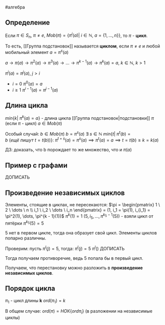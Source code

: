 #алгебра 
## Определение
Если $\pi \in S_n, \ \pi \neq e, \ Mob(\pi) = \{ \pi^i(a) | \ i \in \mathbb{N}, \ a = \{ 1, \dots, n \} \}$, 
то $\pi$ - **цикл**.

То есть, [[Группа подстановок]] называется **циклом**, если $\pi \neq e$ и любой мобильный элемент $a = \pi^s(a)$

$a \to \pi(a) \to \pi^2(a) \to \pi^3(a) \to \dots \to \pi^{k - 1}(a) \to \pi^k(a) = a, \ k \in \mathbb{N}, \ k > 1$

$\pi^i(a) = \pi^j(a), \ j > i$
- $i = 0$
	$\pi^0(a) = a$
- $i \geq 1$
	$\pi^{i - 1}(a) = \pi^{j - 1}(a)$

## Длина цикла
$min \{ k | \ \pi^k(a) = a \}$ - длина цикла [[Группа подстановок|подстановки]] $\pi$ (если $\pi$ - цикл)
$a \in Mob(\pi)$

Особый случай:
$b \in Mob(\pi)$
$b = \pi^s(a) \ \exists \ s \in \mathbb{N}$
$min \{ t | \ \pi^t(b) = b \ (ещё \ пишут \ t = t(b))\}: \ \pi^{t + s}(a) = \pi^s(a) \implies \pi^t(a) = a \implies t = t(b) \geq k = k(a)$

ДЗ: доказать, что b порождает то же множество, что и $\pi(a)$

## Пример с графами
ДОПИСАТЬ
## Произведение независимых циклов
Элементы, стоящие в циклах, не пересекаются:
$\pi = \begin{pmatrix} 1 \ 2 \ \dots \ n \\ i_1 \ i_2 \ \dots \ i_n \end{pmatrix} = (1, i_1 = \pi(1), i_{i_1} = \pi^2(1), \dots, \pi^{k - 1}(1))$
$\pi^k(1) = 1$
$(5, i_5, \dots, \pi^{k_5 - 1}(5))$ - взяли цикл от пятёрки
$\pi^{k_5}(5) = 5$

5 нет в первом цикле, тогда она образует свой цикл. Элементы циклов попарно различны.

Проверим: пусть $\pi^l(j) = 5$, тогда:
$\pi^l(j) = 5$
$\pi^l()$
ДОПИСАТЬ

Тогда получаем противоречие, ведь 5 попала бы в первый цикл.

Получаем, что перестановку можно разложить в **произведение независимых циклов**.

## Порядок цикла
$\pi_1$ - цикл длины **k**
$ord(\pi_1) = k$

В общем случае:
$ord(\pi) = НОК\{ ord \pi_i \}$ (в разложении на независимые циклы)